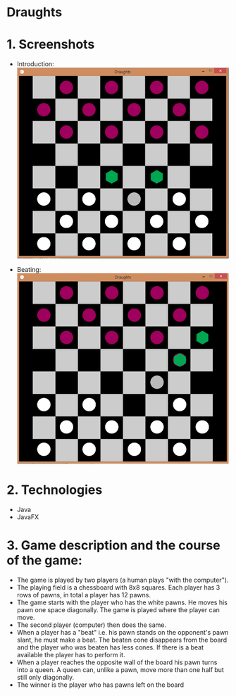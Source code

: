 # Draughts
 
# 1. Screenshots
- Introduction: </br>
![alt text](https://github.com/DagmaraSkorupska/Draughts_game/blob/master/Introduction.png?raw=true)

- Beating: </br>
![alt text](https://github.com/DagmaraSkorupska/Draughts_game/blob/master/beating.png?raw=true)

# 2. Technologies
- Java
- JavaFX

# 3. Game description and the course of the game:
- The game is played by two players (a human plays "with the computer").
- The playing field is a chessboard with 8x8 squares. Each player has 3 rows of pawns, in total a player has 12 pawns.
- The game starts with the player who has the white pawns. He moves his pawn one space diagonally. The game is played where the player can move.
- The second player (computer) then does the same.
- When a player has a "beat" i.e. his pawn stands on the opponent's pawn slant, he must make a beat. The beaten cone disappears from the board and the player who was beaten has less cones. If there is a beat available the player has to perform it.
- When a player reaches the opposite wall of the board his pawn turns into a queen. A queen can, unlike a pawn, move more than one half but still only diagonally.
- The winner is the player who has pawns left on the board

